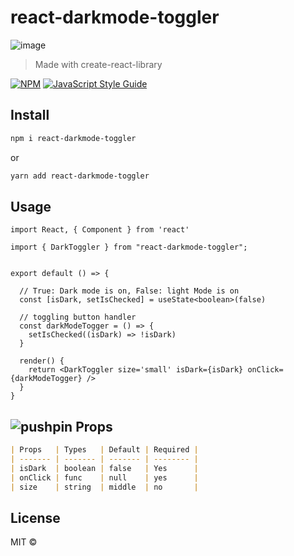 # react-darkmode-toggler

![image](https://i.ibb.co/28G6dL7/darkmode.gif)

> Made with create-react-library

[![NPM](https://img.shields.io/npm/v/darkmode.svg)](https://www.npmjs.com/package/react-darkmode-toggler) [![JavaScript Style Guide](https://img.shields.io/badge/code_style-standard-brightgreen.svg)](https://standardjs.com)

## Install

```bash
npm i react-darkmode-toggler
```

or

```bash
yarn add react-darkmode-toggler
```

## Usage

```tsx
import React, { Component } from 'react'

import { DarkToggler } from "react-darkmode-toggler";


export default () => {

  // True: Dark mode is on, False: light Mode is on
  const [isDark, setIsChecked] = useState<boolean>(false)

  // toggling button handler
  const darkModeTogger = () => {
    setIsChecked((isDark) => !isDark)
  }

  render() {
    return <DarkToggler size='small' isDark={isDark} onClick={darkModeTogger} />
  }
}
```

## [](https://github.com/lifeeric)![pushpin](https://github.githubassets.com/images/icons/emoji/unicode/1f4cc.png) Props

```markdown
| Props   | Types   | Default | Required |
| ------- | ------- | ------- | -------- |
| isDark  | boolean | false   | Yes      |
| onClick | func    | null    | yes      |
| size    | string  | middle  | no       |
```

## License

MIT © [](https://github.com/)
